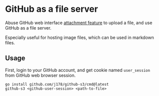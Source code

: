 # GitHub as a file server 

Abuse GitHub web interface [attachment feature](https://docs.github.com/en/get-started/writing-on-github/working-with-advanced-formatting/attaching-files) to upload a file, and use GitHub as a file server.

Especially useful for hosting image files, which can be used in markdown files.

## Usage

First, login to your GitHub account, and get cookie named `user_session` from GitHub web browser session.

```shell
go install github.com/j178/github-s3/cmd@latest
github-s3 <github-user-session> <path-to-file>
```
